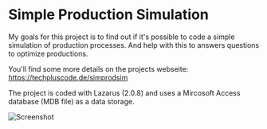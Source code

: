 Simple Production Simulation
============================
My goals for this project is to find out if it's possible to code a simple simulation of production processes.
And help with this to answers questions to optimize productions.

You'll find some more details on the projects webseite:
https://techpluscode.de/simprodsim


The project is coded with Lazarus (2.0.8) and uses a Mircosoft Access database (MDB file) as a data storage.

![Screenshot](https://i1.wp.com/techpluscode.de/wp-content/uploads/2020/06/sim-simprodsim-anwendung.jpg)
